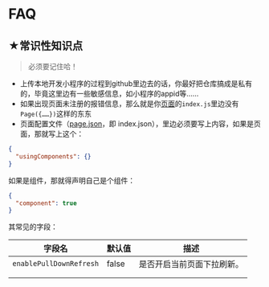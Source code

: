 # FAQ

## ★常识性知识点

> 必须要记住哈！

- 上传本地开发小程序的过程到github里边去的话，你最好把仓库搞成是私有的，毕竟这里边有一些敏感信息，如小程序的appid等……
- 如果出现页面未注册的报错信息，那么就是你[页面](https://developers.weixin.qq.com/miniprogram/dev/framework/app-service/page.html)的`index.js`里边没有 `Page({……})`这样的东东
- 页面配置文件（[page.json](https://developers.weixin.qq.com/miniprogram/dev/reference/configuration/page.html)，即 index.json），里边必须要写上内容，如果是页面，那就写上这个：

```json
{
  "usingComponents": {}
}
```

如果是组件，那就得声明自己是个组件：

```json
{
  "component": true
}
```

其常见的字段：

| 字段名                  | 默认值 | 描述                       |
| ----------------------- | ------ | -------------------------- |
| `enablePullDownRefresh` | false  | 是否开启当前页面下拉刷新。 |
|                         |        |                            |
|                         |        |                            |

